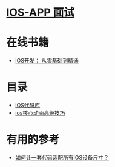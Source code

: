 # [IOS-APP 面试](https://github.com/stevenli91748/IOS-APP/blob/master/interview.md)


# 在线书籍
* [iOS开发： 从零基础到精通](https://weread.qq.com/web/reader/a7032dc07198d744a70349d)

# 目录
* [iOS代码库](http://www.ioscodehub.com/category/%e4%bb%a3%e7%a0%81%e5%ba%93/%e5%bc%80%e6%ba%90app/)
* [ios核心动画高级技巧](https://www.kancloud.cn/manual/ios/97759)

# 有用的参考

* [如何让一套代码适配所有iOS设备尺寸？](https://my.oschina.net/yunqi/blog/4684225)
